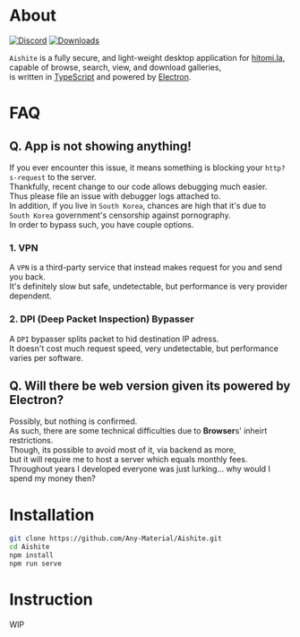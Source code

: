 # About


[![Discord](https://discordapp.com/api/guilds/954812774956036097/widget.png?style=shield)](https://discord.gg/u8srtpnwvg)
[![Downloads](https://img.shields.io/github/downloads/Any-Material/Aishite/total.svg)](https://github.com/Any-Material/Aishite/releases)


`Aishite` is a fully secure, and light-weight desktop application for [hitomi.la](https://hitomi.la),<br>
capable of browse, search, view, and download galleries,<br>
is written in [TypeScript](https://github.com/microsoft/TypeScript) and powered by [Electron](https://github.com/electron).<br>

# FAQ

## Q. **App** is not showing anything!

If you ever encounter this issue, it means something is blocking your `http?s-request` to the server.<br>
Thankfully, recent change to our code allows debugging much easier.<br>
Thus please file an issue with debugger logs attached to.<br>
In addition, if you live in `South Korea`, chances are high that it's due to<br>
`South Korea` government's censorship against pornography.<br>
In order to bypass such, you have couple options.<br>

### 1. **VPN**

A `VPN` is a third-party service that instead makes request for you and send you back.<br>
It's definitely slow but safe, undetectable, but performance is very provider dependent.<br>

### 2. **DPI** (Deep Packet Inspection) **Bypasser**

A `DPI` bypasser splits packet to hid destination IP adress.<br>
It doesn't cost much request speed, very undetectable, but performance varies per software.<br>

## Q. Will there be **web version** given its powered by Electron?

Possibly, but nothing is confirmed.<br>
As such, there are some technical difficulties due to **Browser**s' inheirt restrictions.<br>
Though, its possible to avoid most of it, via backend as more,<br>
but it will require me to host a server which equals monthly fees.<br>
Throughout years I developed everyone was just lurking... why would I spend my money then?<br>

# Installation

```bash
git clone https://github.com/Any-Material/Aishite.git
cd Aishite
npm install
npm run serve
```

# Instruction

WIP
